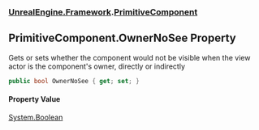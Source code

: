 ### [UnrealEngine.Framework](UnrealEngine_Framework.md 'UnrealEngine.Framework').[PrimitiveComponent](PrimitiveComponent.md 'UnrealEngine.Framework.PrimitiveComponent')
## PrimitiveComponent.OwnerNoSee Property
Gets or sets whether the component would not be visible when the view actor is the component's owner, directly or indirectly  
```csharp
public bool OwnerNoSee { get; set; }
```
#### Property Value
[System.Boolean](https://docs.microsoft.com/en-us/dotnet/api/System.Boolean 'System.Boolean')
